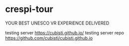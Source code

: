 # crespi-tour
YOUR BEST UNESCO VR EXPERIENCE DELIVERED

testing server https://cubisti.github.io/
testing server repo https://github.com/cubisti/cubisti.github.io
